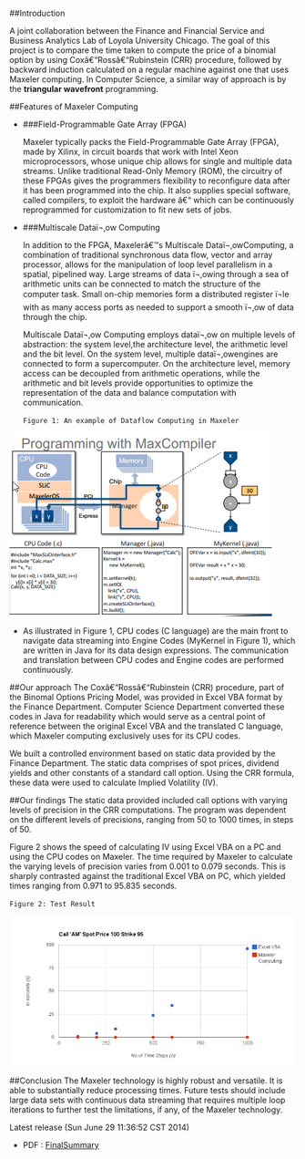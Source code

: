 ##Introduction

A joint collaboration between the Finance and Financial Service and Business Analytics Lab of Loyola University Chicago. The goal of this project is to compare the time taken to compute the price of a binomial option by using Coxâ€“Rossâ€“Rubinstein (CRR) procedure, followed by backward induction calculated on a regular machine against one that uses Maxeler computing. In Computer Science, a similar way of approach is by the **triangular wavefront** programming.

##Features of Maxeler Computing

-   ###Field-Programmable Gate Array (FPGA)

    Maxeler typically packs the Field-Programmable Gate Array (FPGA), made by Xilinx, in circuit boards that work with Intel Xeon microprocessors, whose unique chip allows for single and multiple data streams. Unlike traditional Read-Only Memory (ROM), the circuitry of these FPGAs gives the programmers flexibility to reconfigure data after it has been programmed into the chip.  It also supplies special software, called compilers, to exploit the hardware â€“ which can be continuously reprogrammed for customization to fit new sets of jobs. 

	
	
-   ###Multiscale Dataï¬‚ow Computing

    In addition to the FPGA, Maxelerâ€™s Multiscale Dataï¬‚owComputing, a combination of traditional synchronous data flow, vector and array processor, allows for the manipulation of loop level parallelism in a spatial, pipelined way. Large streams of data ï¬‚owing through a sea of arithmetic units can be connected to match the structure of the computer task. Small on-chip memories form a distributed register ï¬le with as many access ports as needed to support a smooth ï¬‚ow of data through the chip.

    Multiscale Dataï¬‚ow Computing employs dataï¬‚ow on multiple levels of abstraction: the system level,the architecture level, the arithmetic level and the bit level. On the system level, multiple dataï¬‚owengines are connected to form a supercomputer. On the architecture level, memory access can be decoupled from arithmetic operations, while the arithmetic and bit levels provide opportunities to optimize the representation of the data and balance computation with communication.

	`Figure 1: An example of Dataflow Computing in Maxeler`


![Programmingwith MaxCompiler](https://github.com/davidtanluc/ParallelProgramming/raw/master/wiki1/MaxelerSlide9%20.PNG)


-   As illustrated in Figure 1, CPU codes (C language) are the main front to navigate data streaming into Engine Codes (MyKernel in Figure 1), which are written in Java for its data design expressions. The communication and translation between CPU codes and Engine codes are performed continuously. 


##Our approach
The Coxâ€“Rossâ€“Rubinstein (CRR) procedure, part of the Binomal Options Pricing Model, was provided in Excel VBA format by the Finance Department. Computer Science Department converted these codes in Java for readability which would serve as a central point of reference between the original Excel VBA and the translated C language, which Maxeler computing exclusively uses for its CPU codes.

We built a controlled environment based on static data provided by the Finance Department. The static data comprises of spot prices, dividend yields and other constants of a standard call option. Using the CRR formula, these data were used to calculate Implied Volatility (IV).

##Our findings
The static data provided included call options with varying levels of precision in the CRR computations. The program was dependent on the different levels of precisions, ranging from 50 to 1000 times, in steps of 50.

Figure 2 shows the speed of calculating IV using Excel VBA on a PC and using the CPU codes on Maxeler. The time required by Maxeler to calculate the varying levels of precision varies from 0.001 to 0.079 seconds. This is sharply contrasted against the traditional Excel VBA on PC, which yielded times ranging from 0.971 to 95.835 seconds.


`Figure 2: Test Result`

![Build Status](https://github.com/davidtanluc/ParallelProgramming/raw/master/wiki1/Test1.png)



##Conclusion
The Maxeler technology is highly robust and versatile. It is able to substantially reduce processing times. Future tests should include large data sets with continuous data streaming that requires multiple loop iterations to further test the limitations, if any, of the Maxeler technology.


Latest release (Sun June 29 11:36:52 CST 2014)



- PDF : [FinalSummary](https://bytebucket.org/davidtanloyola/cs490s14teamcme/raw/6d52922c31132d5667ed41b6cb7be04f8561718d/DevelopmentLifeCycle/CycleThree/7%2C8%20Testing%2C%20PostMortem/CMEProjectFinalSummary.pdf?token=465ec1e7a6ae59eaba0aea41363e6b9b64a879ce)

